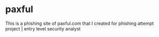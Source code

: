 # paxful
This is a phishing site of paxful.com that I created for phishing attempt project | entry level security analyst
